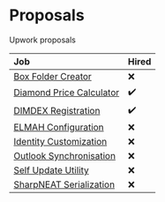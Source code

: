 # Proposals
Upwork proposals

|Job|Hired|
|:--|-----|
|[Box Folder Creator](BoxFolderCreator)|:x:|
|[Diamond Price Calculator](DiamondPriceCalculator)|:heavy_check_mark:|
|[DIMDEX Registration](DimdexRegistration)|:heavy_check_mark:|
|[ELMAH Configuration](ElmahConfiguration)|:x:|
|[Identity Customization](IdentityCustomization)|:x:|
|[Outlook Synchronisation](OutlookSynchronisation)|:x:|
|[Self Update Utility](SelfUpdateUtility)|:x:|
|[SharpNEAT Serialization](SharpNeatSerialization)|:x:|
